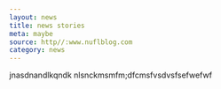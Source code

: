 ```yaml
---
layout: news
title: news stories
meta: maybe
source: http//:www.nuflblog.com
category: news
---
```



jnasdnandlkqndk
nlsnckmsmfm;dfcmsfvsdvsfsefwefwf
